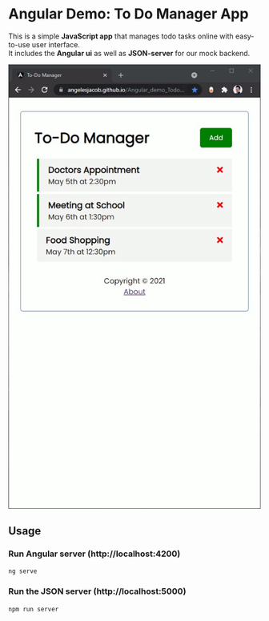# Angular Demo: To Do Manager App

This is a simple <b>JavaScript app</b> that manages todo tasks online with easy-to-use user interface. <br />
It includes the <b>Angular ui</b> as well as <b>JSON-server</b> for our mock backend.

<img src="./todo.gif">
<br />

## Usage

### Run Angular server (http://localhost:4200)

```
ng serve
```

### Run the JSON server (http://localhost:5000)

```
npm run server
```
